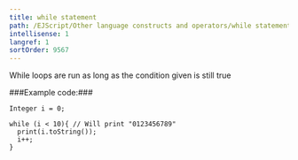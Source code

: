 ```yaml
---
title: while statement
path: /EJScript/Other language constructs and operators/while statement
intellisense: 1
langref: 1
sortOrder: 9567
---
```


While loops are run as long as the condition given is still true



###Example code:###


    Integer i = 0;
    
    while (i < 10){ // Will print "0123456789"
      print(i.toString());
      i++;
    }


